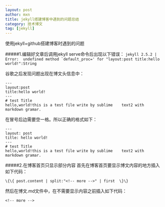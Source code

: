 ```yaml
---
layout: post
author: mxn
title: jekyll搭建博客中遇到的问题总结
category: 技术博文
tag: [jekyll]
---
```


使用jekyll+github搭建博客时遇到的问题

#####1.编辑好文章后调用jekyll serve命令后出现以下错误：
```jekyll 2.5.2 | Error:  undefined method `default_proc=' for "layout:post title:hello world!":String```
	
谷歌之后发现问题出现在博文头信息中：
```
---
layout:post
title:hello world!
---
# test Title   
hello,world!this is a test file write by sublime 	text2 with markdown gramar.
```

在冒号后边需要空一格。所以正确的格式如下：

```
---
layout: post
title: hello world!
---
# test Title   
hello,world!this is a test file write by sublime 	text2 with markdown gramar.
```

#####2.在博客首页只显示部分内容
首先在博客首页要显示博文内容的地方插入如下代码：

`\{\{ post.content | split:"<!-- more -->" | first  \}\}`

然后在博文.md文件中，在不需要显示内容之前插入如下代码：

`<!-- more -->`





